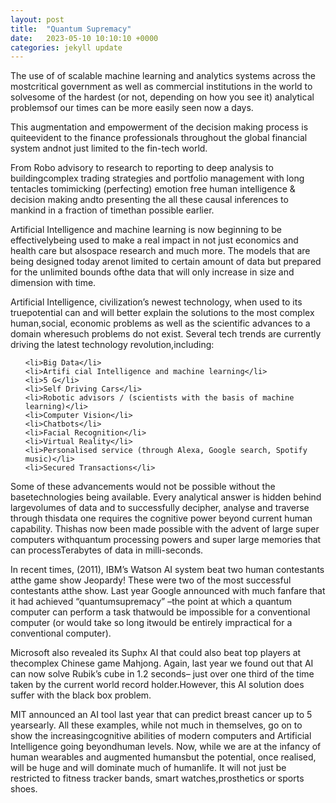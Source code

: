 ```yaml
---
layout: post
title:  "Quantum Supremacy"
date:   2023-05-10 10:10:10 +0000
categories: jekyll update
---
```

The use of of scalable machine learning and analytics systems across the mostcritical government as well as commercial institutions in the world to solvesome of the hardest (or not, depending on how you see it) analytical problemsof our times can be more easily seen now a days.

This augmentation and empowerment of the decision making process is quiteevident to the finance professionals throughout the global financial system andnot just limited to the fin-tech world.

From Robo advisory to research to reporting to deep analysis to buildingcomplex trading strategies and portfolio management with long tentacles tomimicking (perfecting) emotion free human intelligence & decision making andto presenting the all these causal inferences to mankind in a fraction of timethan possible earlier.

Artificial Intelligence and machine learning is now beginning to be effectivelybeing used to make a real impact in not just economics and health care but alsospace research and much more. The models that are being designed today arenot limited to certain amount of data but prepared for the unlimited bounds ofthe data that will only increase in size and dimension with time.

Artificial Intelligence, civilization’s newest technology, when used to its truepotential can and will better explain the solutions to the most complex human,social, economic problems as well as the scientific advances to a domain wheresuch problems do not exist.
Several tech trends are currently driving the latest technology revolution,including:
 <ul>
 
    <li>Big Data</li>
    <li>Artifi cial Intelligence and machine learning</li>
    <li>5 G</li>
    <li>Self Driving Cars</li>
    <li>Robotic advisors / (scientists with the basis of machine learning)</li>
    <li>Computer Vision</li>
    <li>Chatbots</li>
    <li>Facial Recognition</li>
    <li>Virtual Reality</li>
    <li>Personalised service (through Alexa, Google search, Spotify music)</li>
    <li>Secured Transactions</li>

</ul>

Some of these advancements would not be possible without the basetechnologies being available. Every analytical answer is hidden behind largevolumes of data and to successfully decipher, analyse and traverse through thisdata one requires the cognitive power beyond current human capability. Thishas now been made possible with the advent of large super computers withquantum processing powers and super large memories that can processTerabytes of data in milli-seconds.

In recent times, (2011), IBM’s Watson AI system beat two human contestants atthe game show Jeopardy! These were two of the most successful contestants atthe show.
Last year Google announced with much fanfare that it had achieved “quantumsupremacy” –the point at which a quantum computer can perform a task thatwould be impossible for a conventional computer (or would take so long itwould be entirely impractical for a conventional computer).

Microsoft also revealed its Suphx AI that could also beat top players at thecomplex Chinese game Mahjong. Again, last year we found out that AI can now solve Rubik’s cube in 1.2 seconds– just over one third of the time taken by the current world record holder.However, this AI solution does suffer with the black box problem.

MIT announced an AI tool last year that can predict breast cancer up to 5 yearsearly.
All these examples, while not much in themselves, go on to show the increasingcognitive abilities of modern computers and Artificial Intelligence going beyondhuman levels.
Now, while we are at the infancy of human wearables and augmented humansbut the potential, once realised, will be huge and will dominate much of humanlife. It will not just be restricted to fitness tracker bands, smart watches,prosthetics or sports shoes.
